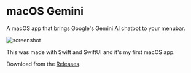 # macOS Gemini
A macOS app that brings Google's Gemini AI chatbot to your menubar.

![screenshot](https://github.com/JCionx/macOS-Gemini/assets/92257741/2a335cb5-07ce-4db9-af09-542df8ab560a)

This was made with Swift and SwiftUI and it's my first macOS app.

Download from the [Releases](https://github.com/JCionx/macOS-Gemini/releases).
